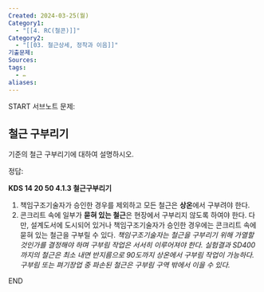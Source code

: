 ```yaml
---
Created: 2024-03-25(월)
Category1:
  - "[[4. RC(철콘)]]"
Category2:
  - "[[03. 철근상세, 정착과 이음]]"
기출문제: 
Sources: 
tags:
  - ✏️
aliases:
---
```

START
서브노트
문제:  
## 철근 구부리기 
기준의 철근 구부리기에 대하여 설명하시오.

정답: 

**KDS 14 20 50 4.1.3 철근구부리기**

1. 책임구조기술자가 승인한 경우를 제외하고 모든 철근은 **상온**에서 구부려야 한다.
2. 콘크리트 속에 일부가 **묻혀 있는 철근**은 현장에서 구부리지 않도록 하여야 한다. 다만, 설계도서에 도시되어 있거나 책임구조기술자가 승인한 경우에는 콘크리트 속에 묻혀 있는 철근을 구부릴 수 있다.
   *책임구조기술자는 철근을 구부리기 위해 가열할 것인가를 결정해야 하며 구부림 작업은 서서히 이루어져야 한다.*
   *실험결과 SD400까지의 철근은 최소 내면 반지름으로 90도까지 상온에서 구부림 작업이 가능하다. 구부림 또는 펴기장업 중 파손된 철근은 구부림 구역 밖에서 이을 수 있다.*
<!--ID: 1711418611417-->
END

